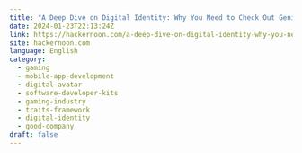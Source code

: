 ```yaml
---
title: "A Deep Dive on Digital Identity: Why You Need to Check Out Genies Traits Framework"
date: 2024-01-23T22:13:24Z
link: https://hackernoon.com/a-deep-dive-on-digital-identity-why-you-need-to-check-out-genesis-traits-framework?source=rss&utm_medium=RSS&utm_source=news.12bit.vn
site: hackernoon.com
language: English
category:
  - gaming
  - mobile-app-development
  - digital-avatar
  - software-developer-kits
  - gaming-industry
  - traits-framework
  - digital-identity
  - good-company
draft: false
---
```

